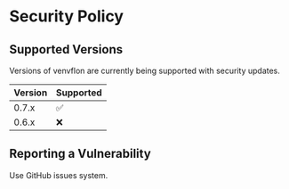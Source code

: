 # Security Policy

## Supported Versions

Versions of venvflon are currently being supported with security updates.

| Version | Supported          |
|---------|--------------------|
| 0.7.x   | :white_check_mark: |
| 0.6.x   | :x:                |

## Reporting a Vulnerability

Use GitHub issues system.
